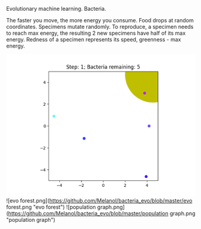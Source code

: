 Evolutionary machine learning. Bacteria.

The faster you move, the more energy you consume. Food drops at random coordinates. Specimens mutate randomly.
To reproduce, a specimen needs to reach max energy, the resulting 2 new specimens have half of its max energy.
Redness of a specimen represents its speed, greenness - max energy.

![demo.gif](https://github.com/Melanol/bacteria_evo/blob/master/demo.gif "demo")
![evo forest.png](https://github.com/Melanol/bacteria_evo/blob/master/evo forest.png "evo forest")
![population graph.png](https://github.com/Melanol/bacteria_evo/blob/master/population graph.png "population graph")
